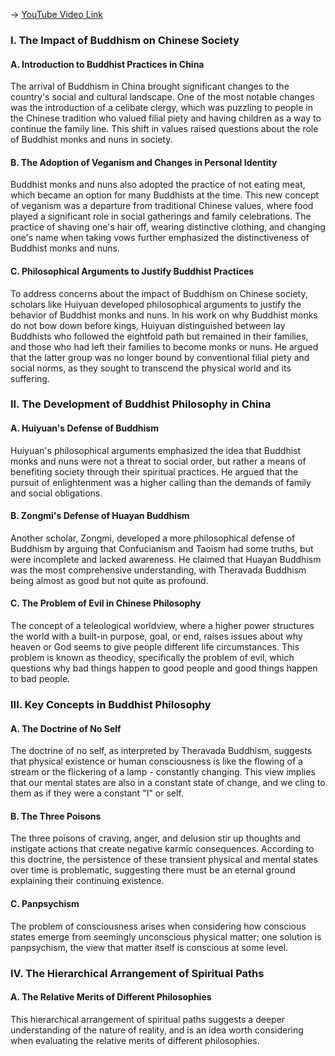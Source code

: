 -> [YouTube Video Link](https://www.youtube.com/watch?v=Q1xv3HmUddY&list=PLFZtry6b0WR7o6UF9_7jZwW_YtptlDm8P&index=11&pp=iAQB)

### I. The Impact of Buddhism on Chinese Society
#### A. Introduction to Buddhist Practices in China

The arrival of Buddhism in China brought significant changes to the country's social and cultural landscape. One of the most notable changes was the introduction of a celibate clergy, which was puzzling to people in the Chinese tradition who valued filial piety and having children as a way to continue the family line. This shift in values raised questions about the role of Buddhist monks and nuns in society.

#### B. The Adoption of Veganism and Changes in Personal Identity

Buddhist monks and nuns also adopted the practice of not eating meat, which became an option for many Buddhists at the time. This new concept of veganism was a departure from traditional Chinese values, where food played a significant role in social gatherings and family celebrations. The practice of shaving one's hair off, wearing distinctive clothing, and changing one's name when taking vows further emphasized the distinctiveness of Buddhist monks and nuns.

#### C. Philosophical Arguments to Justify Buddhist Practices

To address concerns about the impact of Buddhism on Chinese society, scholars like Huiyuan developed philosophical arguments to justify the behavior of Buddhist monks and nuns. In his work on why Buddhist monks do not bow down before kings, Huiyuan distinguished between lay Buddhists who followed the eightfold path but remained in their families, and those who had left their families to become monks or nuns. He argued that the latter group was no longer bound by conventional filial piety and social norms, as they sought to transcend the physical world and its suffering.

### II. The Development of Buddhist Philosophy in China
#### A. Huiyuan's Defense of Buddhism

Huiyuan's philosophical arguments emphasized the idea that Buddhist monks and nuns were not a threat to social order, but rather a means of benefiting society through their spiritual practices. He argued that the pursuit of enlightenment was a higher calling than the demands of family and social obligations.

#### B. Zongmi's Defense of Huayan Buddhism

Another scholar, Zongmi, developed a more philosophical defense of Buddhism by arguing that Confucianism and Taoism had some truths, but were incomplete and lacked awareness. He claimed that Huayan Buddhism was the most comprehensive understanding, with Theravada Buddhism being almost as good but not quite as profound.

#### C. The Problem of Evil in Chinese Philosophy

The concept of a teleological worldview, where a higher power structures the world with a built-in purpose, goal, or end, raises issues about why heaven or God seems to give people different life circumstances. This problem is known as theodicy, specifically the problem of evil, which questions why bad things happen to good people and good things happen to bad people.

### III. Key Concepts in Buddhist Philosophy
#### A. The Doctrine of No Self

The doctrine of no self, as interpreted by Theravada Buddhism, suggests that physical existence or human consciousness is like the flowing of a stream or the flickering of a lamp - constantly changing. This view implies that our mental states are also in a constant state of change, and we cling to them as if they were a constant "I" or self.

#### B. The Three Poisons

The three poisons of craving, anger, and delusion stir up thoughts and instigate actions that create negative karmic consequences. According to this doctrine, the persistence of these transient physical and mental states over time is problematic, suggesting there must be an eternal ground explaining their continuing existence.

#### C. Panpsychism

The problem of consciousness arises when considering how conscious states emerge from seemingly unconscious physical matter; one solution is panpsychism, the view that matter itself is conscious at some level.

### IV. The Hierarchical Arrangement of Spiritual Paths
#### A. The Relative Merits of Different Philosophies

This hierarchical arrangement of spiritual paths suggests a deeper understanding of the nature of reality, and is an idea worth considering when evaluating the relative merits of different philosophies.